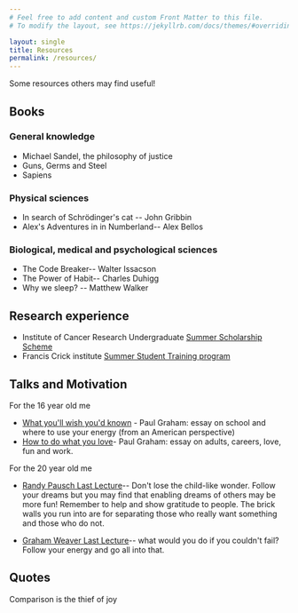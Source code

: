 ```yaml
---
# Feel free to add content and custom Front Matter to this file.
# To modify the layout, see https://jekyllrb.com/docs/themes/#overriding-theme-defaults

layout: single
title: Resources
permalink: /resources/
---
```


Some resources others may find useful!

## Books

### General knowledge

- Michael Sandel, the philosophy of justice
- Guns, Germs and Steel
- Sapiens

### Physical sciences

- In search of Schrödinger's cat -- John Gribbin
- Alex's Adventures in in Numberland-- Alex Bellos

### Biological, medical and psychological sciences

- The Code Breaker-- Walter Issacson
- The Power of Habit-- Charles Duhigg
- Why we sleep? -- Matthew Walker

## Research experience

- Institute of Cancer Research Undergraduate [Summer Scholarship Scheme](https://www.icr.ac.uk/studying-and-training/undergraduate-summer-scholarship-scheme)
- Francis Crick institute [Summer Student Training program](https://www.crick.ac.uk/careers-study/students/summer-students)

## Talks and Motivation

For the 16 year old me

- [What you'll wish you'd known](https://paulgraham.com/hs.html) - Paul Graham: essay on school and where to use your energy (from an American perspective)
- [How to do what you love](https://paulgraham.com/love.html)- Paul Graham: essay on adults, careers, love, fun and work.

For the 20 year old me

- [Randy Pausch Last Lecture](https://www.youtube.com/watch?v=ji5_MqicxSo&t=2s)-- Don't lose the child-like wonder. Follow your dreams but you may find that enabling dreams of others may be more fun! Remember to help and show gratitude to people. The brick walls you run into are for separating those who really want something and those who do not.

- [Graham Weaver Last Lecture]()-- what would you do if you couldn't fail? Follow your energy and go all into that.

## Quotes

Comparison is the thief of joy
